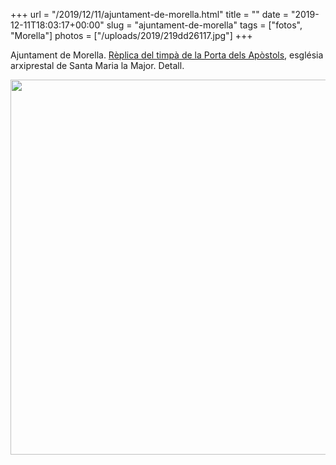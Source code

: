 +++
url = "/2019/12/11/ajuntament-de-morella.html"
title = ""
date = "2019-12-11T18:03:17+00:00"
slug = "ajuntament-de-morella"
tags = ["fotos", "Morella"]
photos = ["/uploads/2019/219dd26117.jpg"]
+++

Ajuntament de Morella. [Rèplica del timpà de la Porta dels Apòstols](http://arxiu.comarquesnord.cat/2019/03/07/morella-presenta-la-replica-del-timpa-de-la-porta-dels-apostols/), església arxiprestal de Santa Maria la Major. Detall.

<img src="/uploads/2019/219dd26117.jpg" width="599" height="600" alt="" />

